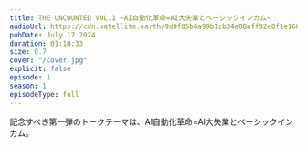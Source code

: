 ```yaml
---
title: THE UNCOUNTED VOL.1 ~AI自動化革命=AI大失業とベーシックインカム~
audioUrl: https://cdn.satellite.earth/9d0f85b6a99b1cb34e88aff92e8f1e1688551e3019e4ef243ee1b65d1a3dfd24.wav
pubDate: July 17 2024
duration: 01:10:33
size: 0.7
cover: "/cover.jpg"
explicit: false
episode: 1
season: 1
episodeType: full
---
```

記念すべき第一弾のトークテーマは、AI自動化革命=AI大失業とベーシックインカム。
